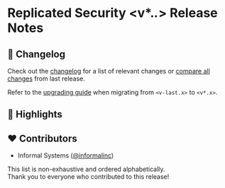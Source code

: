 <!--
  A release notes template that should be adapted for every release
    - release: <v*.*.*>
    - release branch: <v*.*.x>
    - the last release: <v-last> 
    - the last release branch: <v-last.x>
-->

# Replicated Security <v*.*.*>  Release Notes 

## 📝 Changelog

Check out the [changelog](https://github.com/cosmos/interchain-security/blob/<v*.*.*>/CHANGELOG.md) for a list of relevant changes or [compare all changes](https://github.com/cosmos/interchain-security/compare/release/<v-last>...<v*.*.*>) from last release.

<!-- Add the following line for major releases -->
Refer to the [upgrading guide](https://github.com/cosmos/interchain-security/blob/release/<v*.x>/UPGRADING.md) when migrating from `<v-last.x>` to `<v*.x>`.

## 🚀 Highlights

<!-- Add any highlights of this release -->

## ❤️ Contributors

* Informal Systems ([@informalinc](https://twitter.com/informalinc))

This list is non-exhaustive and ordered alphabetically.  
Thank you to everyone who contributed to this release!